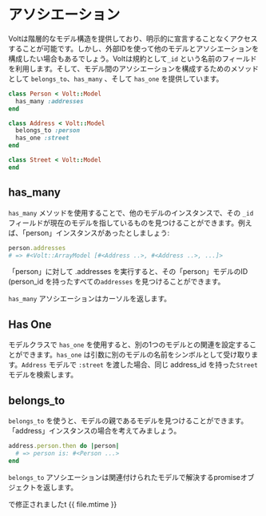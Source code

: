 # アソシエーション

Voltは階層的なモデル構造を提供しており、明示的に宣言することなくアクセスすることが可能です。しかし、外部IDを使って他のモデルとアソシエーションを構成したい場合もあるでしょう。Voltは規約として```_id``` という名前のフィールドを利用します。そして、モデル間のアソシエーションを構成するためのメソッドとして ```belongs_to```、```has_many``` 、そして ```has_one``` を提供しています。

```ruby
class Person < Volt::Model
  has_many :addresses
end

class Address < Volt::Model
  belongs_to :person
  has_one :street
end

class Street < Volt::Model
end
```

## has_many

```has_many``` メソッドを使用することで、他のモデルのインスタンスで、その ```_id``` フィールドが現在のモデルを指しているものを見つけることができます。例えば、「person」インスタンスがあったとしましょう:

```ruby
person.addresses
# => #<Volt::ArrayModel [#<Address ..>, #<Address ..>, ...]>
```

「person」に対して .addresses を実行すると、その「person」モデルのID (person_id を持ったすべての```addresses``` を見つけることができます。

```has_many``` アソシエーションはカーソルを返します。

## Has One

モデルクラスで ```has_one``` を使用すると、別の1つのモデルとの関連を設定することができます。```has_one``` は引数に別のモデルの名前をシンボルとして受け取ります。```Address``` モデルで ```:street``` を渡した場合、同じ address_id を持った```Street``` モデルを検索します。

## belongs_to

```belongs_to``` を使うと、モデルの親であるモデルを見つけることができます。「address」インスタンスの場合を考えてみましょう。

```ruby
address.person.then do |person|
  # => person is: #<Person ...>
end
```

```belongs_to``` アソシエーションは関連付けられたモデルで解決するpromiseオブジェクトを返します。


で修正されましたt {{ file.mtime }}
